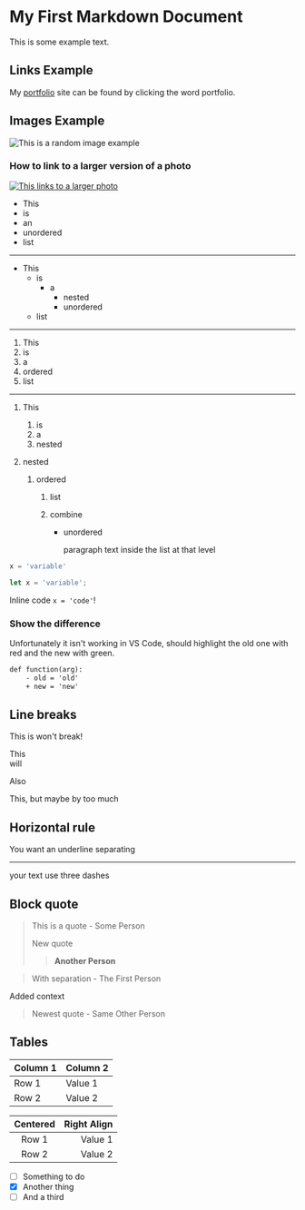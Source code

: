 <!-- ______ Header
            ______________________________________________ -->

# My First Markdown Document

This is some example text.

<!-- ______ Links
            ______________________________________________ -->

## Links Example

My [portfolio][portfolio] site can be found by clicking the word portfolio.

<!-- ______ Images
            ______________________________________________ -->

## Images Example

![This is a random image example][photo_1]

### How to link to a larger version of a photo

[![This links to a larger photo](https://unsplash.it/50/50?image=100)](https://unsplash.it/500/500?image=100 'this links to the larger version')

<!-- ______ Lists
            ______________________________________________ -->

-   This
-   is
-   an
-   unordered
-   list

---

-   This
    -   is
        -   a
            -   nested
            -   unordered
    -   list

---

1. This
2. is
3. a
4. ordered
5. list

---

1. This
    1. is
    2. a
    3. nested
2. nested

    1. ordered

        1. list
        2. combine

            - unordered

                paragraph text inside the list at that level

<!-- ______ Code blocks
            ______________________________________________ -->

```python
x = 'variable'
```

```js
let x = 'variable';
```

Inline code `x = 'code'`!

### Show the difference

Unfortunately it isn't working in VS Code, should highlight the old one with red and the new with green.

```diff
def function(arg):
    - old = 'old'
    + new = 'new'
```

<!-- ______ Line breaks, horizontal rules, and block quotes
            ______________________________________________ -->

## Line breaks

This is won't
break!

This<br>
will

Also

This, but maybe by too much

## Horizontal rule

You want an underline separating

---

your text use three dashes

## Block quote

> This is a quote -
> Some Person
>
> New quote
>
> > **Another Person**

> With separation - The First Person

Added context

> Newest quote - Same Other Person

<!-- ______ Tables
            ______________________________________________ -->

## Tables

| Column 1 | Column 2 |
| :------- | :------- |
| Row 1    | Value 1  |
| Row 2    | Value 2  |

| Centered | Right Align |
| :------: | ----------: |
|  Row 1   |     Value 1 |
|  Row 2   |     Value 2 |

<!-- ______ Extras
            ______________________________________________ -->

-   [ ] Something to do
-   [x] Another thing
-   [ ] And a third

<!-- ______ Link Variables
            ______________________________________________ -->

[portfolio]: https//postulate.com 'My portfolio website'
[photo_1]: https://unsplash.it/500/500?random 'this is the tooltip text'
